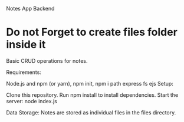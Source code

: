 Notes App Backend
# Do not Forget to create files folder inside it
Basic CRUD operations for notes.

Requirements:

Node.js and npm (or yarn),
npm init,
npm i path express fs ejs
Setup:

Clone this repository.
Run npm install to install dependencies.
Start the server: node index.js

Data Storage:
Notes are stored as individual files in the files directory.
